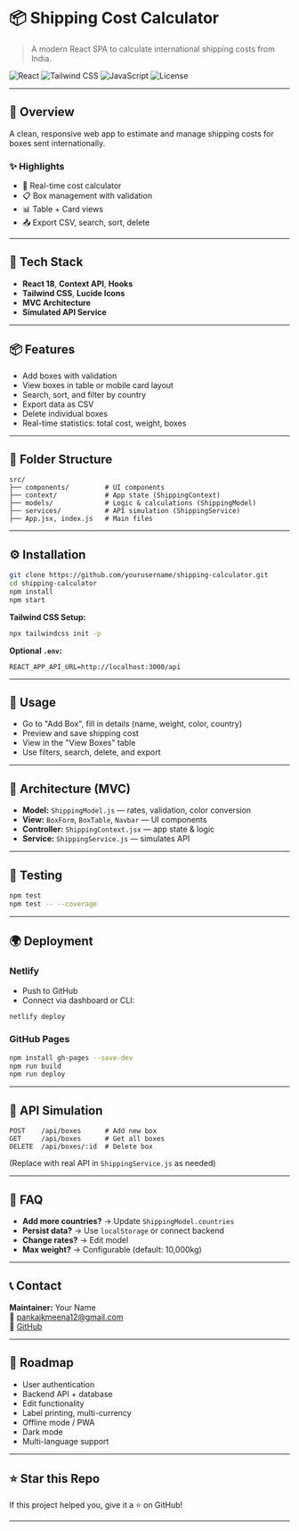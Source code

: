 # 📦 Shipping Cost Calculator

> A modern React SPA to calculate international shipping costs from India.

![React](https://img.shields.io/badge/React-18.2.0-61DAFB?style=for-the-badge&logo=react)
![Tailwind CSS](https://img.shields.io/badge/Tailwind_CSS-3.x-38B2AC?style=for-the-badge&logo=tailwind-css)
![JavaScript](https://img.shields.io/badge/JavaScript-ES6+-F7DF1E?style=for-the-badge&logo=javascript)
![License](https://img.shields.io/badge/License-MIT-green?style=for-the-badge)

---

## 🚀 Overview

A clean, responsive web app to estimate and manage shipping costs for boxes sent internationally.

### ✨ Highlights

- 🧠 Real-time cost calculator  
- 📋 Box management with validation  
- 📊 Table + Card views  
- 📤 Export CSV, search, sort, delete  

---

## 🧰 Tech Stack

- **React 18**, **Context API**, **Hooks**  
- **Tailwind CSS**, **Lucide Icons**  
- **MVC Architecture**  
- **Simulated API Service**

---

## 📦 Features

- Add boxes with validation  
- View boxes in table or mobile card layout  
- Search, sort, and filter by country  
- Export data as CSV  
- Delete individual boxes  
- Real-time statistics: total cost, weight, boxes  

---

## 📁 Folder Structure

```
src/
├── components/         # UI components
├── context/            # App state (ShippingContext)
├── models/             # Logic & calculations (ShippingModel)
├── services/           # API simulation (ShippingService)
├── App.jsx, index.js   # Main files
```

---

## ⚙️ Installation

```bash
git clone https://github.com/yourusername/shipping-calculator.git
cd shipping-calculator
npm install
npm start
```

**Tailwind CSS Setup:**
```bash
npx tailwindcss init -p
```

**Optional `.env`:**
```env
REACT_APP_API_URL=http://localhost:3000/api
```

---

## 📌 Usage

- Go to "Add Box", fill in details (name, weight, color, country)
- Preview and save shipping cost
- View in the "View Boxes" table
- Use filters, search, delete, and export

---

## 🧠 Architecture (MVC)

- **Model:** `ShippingModel.js` — rates, validation, color conversion  
- **View:** `BoxForm`, `BoxTable`, `Navbar` — UI components  
- **Controller:** `ShippingContext.jsx` — app state & logic  
- **Service:** `ShippingService.js` — simulates API

---

## 🧪 Testing

```bash
npm test
npm test -- --coverage
```

---

## 🌍 Deployment

### Netlify
- Push to GitHub
- Connect via dashboard or CLI:
```bash
netlify deploy
```

### GitHub Pages
```bash
npm install gh-pages --save-dev
npm run build
npm run deploy
```

---

## 📡 API Simulation

```http
POST    /api/boxes      # Add new box
GET     /api/boxes      # Get all boxes
DELETE  /api/boxes/:id  # Delete box
```

(Replace with real API in `ShippingService.js` as needed)

---

## 📌 FAQ

- **Add more countries?** → Update `ShippingModel.countries`  
- **Persist data?** → Use `localStorage` or connect backend  
- **Change rates?** → Edit model  
- **Max weight?** → Configurable (default: 10,000kg)

---

## 📞 Contact

**Maintainer:** Your Name  
📧 pankajkmeena12@gmail.com  
🐙 [GitHub](https://github.com/pankaj061999)  

---

## 🔮 Roadmap

- User authentication  
- Backend API + database  
- Edit functionality  
- Label printing, multi-currency  
- Offline mode / PWA  
- Dark mode  
- Multi-language support  

---

## ⭐ Star this Repo

If this project helped you, give it a ⭐ on GitHub!

---
